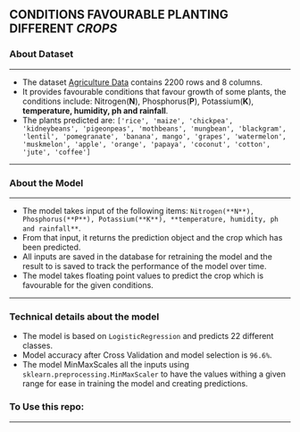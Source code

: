 ## CONDITIONS FAVOURABLE PLANTING DIFFERENT _CROPS_

### About Dataset

---

- The dataset [Agriculture Data](./Agriculture%20data.xlsx) contains 2200 rows and 8 columns.
- It provides favourable conditions that favour growth of some plants, the conditions include: Nitrogen(**N**), Phosphorus(**P**), Potassium(**K**), **temperature, humidity, ph and rainfall**.
- The plants predicted are:
    `['rice', 'maize', 'chickpea', 'kidneybeans', 'pigeonpeas', 'mothbeans', 'mungbean', 'blackgram', 'lentil', 'pomegranate', 'banana', mango', 'grapes', 'watermelon', 'muskmelon', 'apple', 'orange', 'papaya', 'coconut', 'cotton', 'jute', 'coffee']`

---

### About the Model

---

- The model takes input of the following items: `Nitrogen(**N**), Phosphorus(**P**), Potassium(**K**), **temperature, humidity, ph and rainfall**`.
- From that input, it returns the prediction object and the crop which has been predicted.
- All inputs are saved in the database for retraining the model and the result to is saved to track the performance of the model over time.
- The model takes floating point values to predict the crop which is favourable for the given conditions.

---

### Technical details about the model

- The model is based on `LogisticRegression` and predicts 22 different classes.
- Model accuracy after Cross Validation and model selection is `96.6%`.
- The model MinMaxScales all the inputs using `sklearn.preprocessing.MinMaxScaler` to have the values withing a given range for ease in training the model and creating predictions.

### To Use this repo:

---